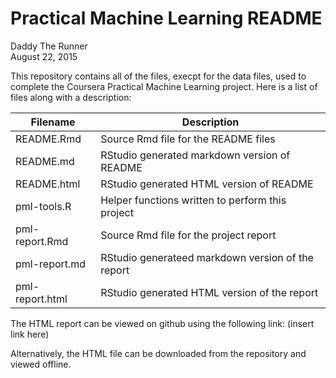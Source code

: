 # Practical Machine Learning README
Daddy The Runner  
August 22, 2015  

This repository contains all of the files, execpt for the data files,
used to complete the Coursera Practical Machine Learning project.  Here
is a list of files along with a description:

Filename        | Description
----------------|------------
README.Rmd      | Source Rmd file for the README files
README.md       | RStudio generated markdown version of README
README.html     | RStudio generated HTML version of README
pml-tools.R     | Helper functions written to perform this project
pml-report.Rmd  | Source Rmd file for the project report
pml-report.md   | RStudio generateed markdown version of the report
pml-report.html | RStudio generated HTML version of the report

The HTML report can be viewed on github using the following link:
(insert link here)

Alternatively, the HTML file can be downloaded from the repository
and viewed offline.
